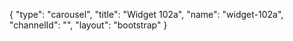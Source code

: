 {
    "type": "carousel",
    "title": "Widget 102a",
    "name": "widget-102a",
    "channelId": "",
    "layout": "bootstrap"
}